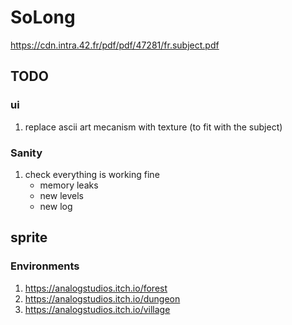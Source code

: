 # SoLong
https://cdn.intra.42.fr/pdf/pdf/47281/fr.subject.pdf

## TODO

### ui

1. replace ascii art mecanism with texture (to fit with the subject)

### Sanity

1. check everything is working fine
	- memory leaks
	- new levels
	- new log

## sprite

### Environments

1. https://analogstudios.itch.io/forest
2. https://analogstudios.itch.io/dungeon
3. https://analogstudios.itch.io/village
